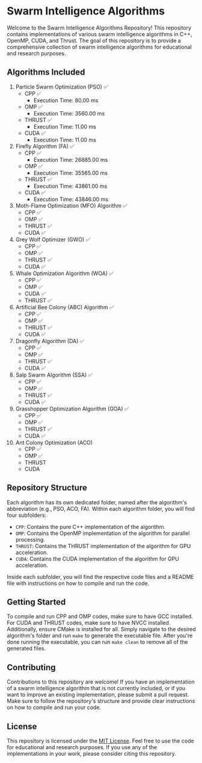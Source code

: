 # Swarm Intelligence Algorithms

Welcome to the Swarm Intelligence Algorithms Repository! This repository contains implementations of various swarm intelligence algorithms in C++, OpenMP, CUDA, and Thrust. The goal of this repository is to provide a comprehensive collection of swarm intelligence algorithms for educational and research purposes.

## Algorithms Included

1. Particle Swarm Optimization (PSO) ✅
   - CPP ✅  
     - Execution Time: 80.00 ms
   - OMP ✅  
     - Execution Time: 3560.00 ms
   - THRUST ✅  
     - Execution Time: 11.00 ms
   - CUDA ✅  
     - Execution Time: 11.00 ms
2. Firefly Algorithm (FA) ✅
   - CPP ✅
     - Execution Time: 26885.00 ms
   - OMP ✅
     - Execution Time: 35565.00 ms
   - THRUST ✅
     - Execution Time: 43861.00 ms
   - CUDA ✅
     - Execution Time: 43846.00 ms
3. Moth-Flame Optimization (MFO) Algorithm ✅
   - CPP ✅
   - OMP ✅
   - THRUST ✅
   - CUDA ✅
4. Grey Wolf Optimizer (GWO) ✅
   - CPP ✅
   - OMP ✅
   - THRUST ✅
   - CUDA ✅
5. Whale Optimization Algorithm (WOA) ✅
   - CPP ✅
   - OMP ✅
   - CUDA ✅
   - THRUST ✅
6. Artificial Bee Colony (ABC) Algorithm ✅
   - CPP ✅
   - OMP ✅
   - THRUST ✅
   - CUDA ✅
7. Dragonfly Algorithm (DA) ✅
   - CPP ✅
   - OMP ✅
   - THRUST ✅
   - CUDA ✅
8. Salp Swarm Algorithm (SSA) ✅
   - CPP ✅
   - OMP ✅
   - THRUST ✅
   - CUDA ✅
9. Grasshopper Optimization Algorithm (GOA) ✅
   - CPP ✅
   - OMP ✅
   - THRUST ✅
   - CUDA ✅
10. Ant Colony Optimization (ACO)
    - CPP ✅
    - OMP ✅
    - THRUST
    - CUDA

## Repository Structure

Each algorithm has its own dedicated folder, named after the algorithm's abbreviation (e.g., PSO, ACO, FA). Within each algorithm folder, you will find four subfolders:

- `CPP`: Contains the pure C++ implementation of the algorithm.
- `OMP`: Contains the OpenMP implementation of the algorithm for parallel processing.
- `THRUST`: Contains the THRUST implementation of the algorithm for GPU acceleration.
- `CUDA`: Contains the CUDA implementation of the algorithm for GPU acceleration.

Inside each subfolder, you will find the respective code files and a README file with instructions on how to compile and run the code.

## Getting Started

To compile and run CPP and OMP codes, make sure to have GCC installed. For CUDA and THRUST codes, make sure to have NVCC installed. Additionally, ensure CMake is installed for all. Simply navigate to the desired algorithm's folder and run `make` to generate the executable file. After you're done running the executable, you can run `make clean` to remove all of the generated files.

## Contributing

Contributions to this repository are welcome! If you have an implementation of a swarm intelligence algorithm that is not currently included, or if you want to improve an existing implementation, please submit a pull request. Make sure to follow the repository's structure and provide clear instructions on how to compile and run your code.

## License

This repository is licensed under the [MIT License](LICENSE). Feel free to use the code for educational and research purposes. If you use any of the implementations in your work, please consider citing this repository.